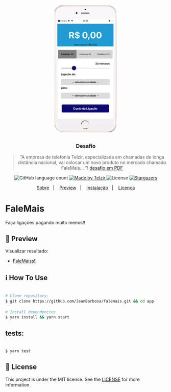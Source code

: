 <h1 align="center" > 
<a target="__blank" href="https://heuristic-edison-aca671.netlify.app/"> 
  <img src="https://github.com/JeanBarbosa/falemais/blob/master/app/readme-assets/screenshot.png" height="400"/>
  </a>
</h1>

<h3 align="center">
  Desafio 
</h3>

<blockquote align="center">“A empresa de telefonia Telzir, especializada em chamadas de longa distância nacional, vai
colocar um novo produto no mercado chamado FaleMais... ”! <a target="_blank"  href ="https://www.loldesign.com.br/wp-content/uploads/2020/07/LOLDESIGN-showMeTheCode.pdf">
    desafio em PDF
</a></blockquote>


<p align="center">
  <img alt="GitHub language count" src="https://img.shields.io/github/languages/count/rocketseat/bootcamp-gostack-desafio-01?color=%2304D361">

  <a target="_blank"  href ="https://telzir.com.br">
    <img alt="Made by Telzir" src="https://img.shields.io/badge/made%20by-falemais-%2304D361">
  </a>

  <img alt="License" src="https://img.shields.io/badge/license-MIT-%2304D361">

  <a target="_blank"  href ="https://github.com/jeanbarbosa/falemais/stargazers">
    <img alt="Stargazers" src="https://img.shields.io/github/stars/jeanbarbosa/falemais?style=social">
  </a>
</p>

<p align="center">
  <a target="_blank"  href ="#Falemais">Sobre</a>&nbsp;&nbsp;&nbsp;|&nbsp;&nbsp;&nbsp;
    <a target="_blank"  href ="#rocket-preview">Preview</a>&nbsp;&nbsp;&nbsp;|&nbsp;&nbsp;&nbsp;
  <a target="_blank"  href ="#information_source-how-to-use">Instalação</a>&nbsp;&nbsp;&nbsp;|&nbsp;&nbsp;&nbsp;
  <a target="_blank"  href ="#memo-license">Licença</a>
</p>

# FaleMais
Faça ligações pagando muito menos!! 

## :rocket: Preview

Visualizar resultado:

- [FaleMaiss!!](https://github.com/JeanBarbosa/falemais/blob/master/web/readme-assets/screenmsg.png)

## :information_source: How To Use

```bash

# Clone repository:
$ git clone https://github.com/JeanBarbosa/falemais.git && cd app

# Install dependencies
$ yarn install && yarn start

```

## tests:

```bash

$ yarn test

```

## :memo: License
This project is under the MIT license. See the [LICENSE](https://github.com/jeanbarbosa/falemais/blob/master/LICENSE) for more information.

